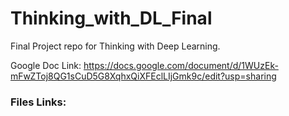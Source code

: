 # Thinking_with_DL_Final
Final Project repo for Thinking with Deep Learning.

Google Doc Link: https://docs.google.com/document/d/1WUzEk-mFwZToj8QG1sCuD5G8XqhxQiXFEclLIjGmk9c/edit?usp=sharing

### Files Links: 



